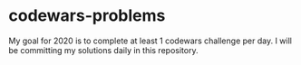 # codewars-problems

My goal for 2020 is to complete at least 1 codewars challenge per day. I will be committing my solutions daily in this repository.
